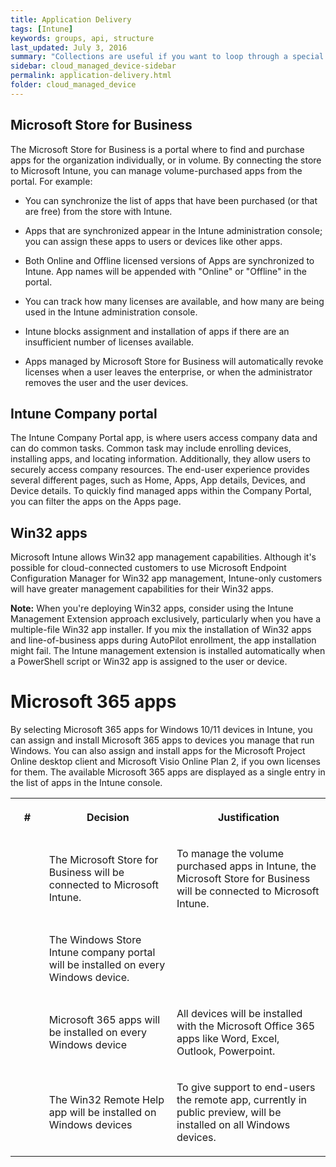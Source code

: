 ```yaml
---
title: Application Delivery
tags: [Intune]
keywords: groups, api, structure
last_updated: July 3, 2016
summary: "Collections are useful if you want to loop through a special folder of pages that you make available in a content API. You could also use collections if you have a set of articles that you want to treat differently from the other content, with a different layout or format."
sidebar: cloud_managed_device-sidebar
permalink: application-delivery.html
folder: cloud_managed_device
---
```


Microsoft Store for Business
----------------------------

The Microsoft Store for Business is a portal where to find and purchase apps for the organization individually, or in volume. By connecting the store to Microsoft Intune, you can manage volume-purchased apps from the portal. For example:

*   You can synchronize the list of apps that have been purchased (or that are free) from the store with Intune.
    
*   Apps that are synchronized appear in the Intune administration console; you can assign these apps to users or devices like other apps.
    
*   Both Online and Offline licensed versions of Apps are synchronized to Intune. App names will be appended with "Online" or "Offline" in the portal.
    
*   You can track how many licenses are available, and how many are being used in the Intune administration console.
    
*   Intune blocks assignment and installation of apps if there are an insufficient number of licenses available.
    
*   Apps managed by Microsoft Store for Business will automatically revoke licenses when a user leaves the enterprise, or when the administrator removes the user and the user devices.
    

Intune Company portal
---------------------

The Intune Company Portal app, is where users access company data and can do common tasks. Common task may include enrolling devices, installing apps, and locating information. Additionally, they allow users to securely access company resources. The end-user experience provides several different pages, such as Home, Apps, App details, Devices, and Device details. To quickly find managed apps within the Company Portal, you can filter the apps on the Apps page.

Win32 apps
----------

Microsoft Intune allows Win32 app management capabilities. Although it's possible for cloud-connected customers to use Microsoft Endpoint Configuration Manager for Win32 app management, Intune-only customers will have greater management capabilities for their Win32 apps.

**Note:** When you're deploying Win32 apps, consider using the Intune Management Extension approach exclusively, particularly when you have a multiple-file Win32 app installer. If you mix the installation of Win32 apps and line-of-business apps during AutoPilot enrollment, the app installation might fail. The Intune management extension is installed automatically when a PowerShell script or Win32 app is assigned to the user or device.

Microsoft 365 apps
==================

By selecting Microsoft 365 apps for Windows 10/11 devices in Intune, you can assign and install Microsoft 365 apps to devices you manage that run Windows. You can also assign and install apps for the Microsoft Project Online desktop client and Microsoft Visio Online Plan 2, if you own licenses for them. The available Microsoft 365 apps are displayed as a single entry in the list of apps in the Intune console.

<table data-layout="default" data-local-id="42a408eb-d7ea-4a09-96ce-d6c63dc82c95" class="confluenceTable"><colgroup><col style="width: 80.0px;"><col style="width: 307.0px;"><col style="width: 372.0px;"></colgroup><tbody><tr><th class="confluenceTh"><p><strong>#</strong></p></th><th class="confluenceTh"><p><strong>Decision</strong></p></th><th class="confluenceTh"><p><strong>Justification</strong></p></th></tr><tr><td class="confluenceTd"><p></p></td><td class="confluenceTd"><p>The Microsoft Store for Business will be connected to Microsoft Intune.</p></td><td class="confluenceTd"><p>To manage the volume purchased apps in Intune, the Microsoft Store for Business will be connected to Microsoft Intune.</p></td></tr><tr><td class="confluenceTd"><p></p></td><td class="confluenceTd"><p>The Windows Store Intune company portal will be installed on every Windows device.</p></td><td class="confluenceTd"><p></p></td></tr><tr><td class="confluenceTd"><p></p></td><td class="confluenceTd"><p>Microsoft 365 apps will be installed on every Windows device</p></td><td class="confluenceTd"><p>All devices will be installed with the Microsoft Office 365 apps like Word, Excel, Outlook, Powerpoint.</p></td></tr><tr><td class="confluenceTd"><p></p></td><td class="confluenceTd"><p>The Win32 Remote Help app will be installed on Windows devices</p></td><td class="confluenceTd"><p>To give support to end-users the remote app, currently in public preview, will be installed on all Windows devices.</p></td></tr></tbody></table>
